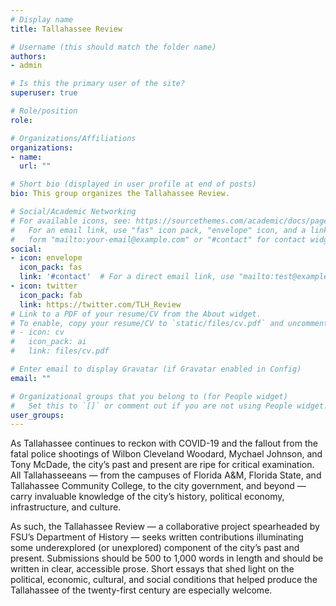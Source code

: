 ```yaml
---
# Display name
title: Tallahassee Review

# Username (this should match the folder name)
authors:
- admin

# Is this the primary user of the site?
superuser: true

# Role/position
role: 

# Organizations/Affiliations
organizations:
- name: 
  url: ""

# Short bio (displayed in user profile at end of posts)
bio: This group organizes the Tallahassee Review.

# Social/Academic Networking
# For available icons, see: https://sourcethemes.com/academic/docs/page-builder/#icons
#   For an email link, use "fas" icon pack, "envelope" icon, and a link in the
#   form "mailto:your-email@example.com" or "#contact" for contact widget.
social:
- icon: envelope
  icon_pack: fas
  link: '#contact'  # For a direct email link, use "mailto:test@example.org".
- icon: twitter
  icon_pack: fab
  link: https://twitter.com/TLH_Review
# Link to a PDF of your resume/CV from the About widget.
# To enable, copy your resume/CV to `static/files/cv.pdf` and uncomment the lines below.
# - icon: cv
#   icon_pack: ai
#   link: files/cv.pdf

# Enter email to display Gravatar (if Gravatar enabled in Config)
email: ""

# Organizational groups that you belong to (for People widget)
#   Set this to `[]` or comment out if you are not using People widget.
user_groups:
---
```


As Tallahassee continues to reckon with COVID-19 and the fallout from the fatal police shootings of Wilbon Cleveland Woodard, Mychael Johnson, and Tony McDade, the city’s past and present are ripe for critical examination. All Tallahasseeans — from the campuses of Florida A&M, Florida State, and Tallahassee Community College, to the city government, and beyond — carry invaluable knowledge of the city’s history, political economy, infrastructure, and culture.

As such, the Tallahassee Review — a collaborative project spearheaded by FSU’s Department of History — seeks written contributions illuminating some underexplored (or unexplored) component of the city’s past and present. Submissions should be 500 to 1,000 words in length and should be written in clear, accessible prose. Short essays that shed light on the political, economic, cultural, and social conditions that helped produce the Tallahassee of the twenty-first century are especially welcome.
